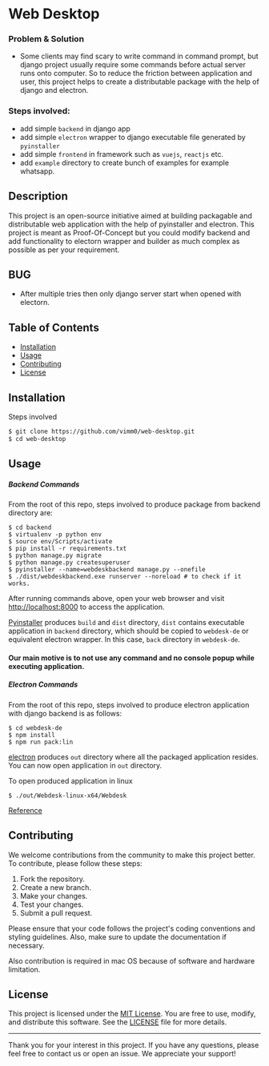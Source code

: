 # Web Desktop

### Problem & Solution
- Some clients may find scary to write command in command prompt, but django project usually require some commands before actual server runs onto computer. So to reduce the friction between application and user, this project helps to create a distributable package with the help of django and electron. 

### Steps involved:
- add simple `backend` in django app
- add simple `electron` wrapper to django executable file generated by `pyinstaller`
- add simple `frontend` in framework such as `vuejs`, `reactjs` etc.
- add `example` directory to create bunch of examples for example whatsapp.

## Description

This project is an open-source initiative aimed at building packagable and distributable web application with the help of pyinstaller and electron. This project is meant as Proof-Of-Concept but you could modify backend and add functionality to electorn wrapper and builder as much complex as possible as per your requirement.

## BUG
- After multiple tries then only django server start when opened with electorn.

## Table of Contents

- [Installation](#installation)
- [Usage](#usage)
- [Contributing](#contributing)
- [License](#license)

## Installation

Steps involved

```bash
$ git clone https://github.com/vimm0/web-desktop.git
$ cd web-desktop
```

## Usage

##### Backend Commands
From the root of this repo, steps involved to produce package from backend directory are:
```
$ cd backend
$ virtualenv -p python env
$ source env/Scripts/activate
$ pip install -r requirements.txt
$ python manage.py migrate
$ python manage.py createsuperuser
$ pyinstaller --name=webdeskbackend manage.py --onefile
$ ./dist/webdeskbackend.exe runserver --noreload # to check if it works.
```
After running commands above, open your web browser and visit [http://localhost:8000](http://localhost:8000)  to access the application.

[Pyinstaller](https://pyinstaller.org/en/stable/) produces `build` and `dist` directory, `dist` contains executable application in `backend` directory, which should be copied to `webdesk-de` or equivalent electron wrapper. In this case, `back` directory in `webdesk-de`.

#### Our main motive is to not use any command and no console popup while executing application.

##### Electron Commands
From the root of this repo, steps involved to produce electron application with django backend is as follows:

```
$ cd webdesk-de
$ npm install
$ npm run pack:lin
```

[electron](https://www.electronjs.org/) produces `out` directory where all the packaged application resides. You can now open application in `out` directory.

To open produced application in linux
```
$ ./out/Webdesk-linux-x64/Webdesk
```

[Reference](Reference)

## Contributing

We welcome contributions from the community to make this project better. To contribute, please follow these steps:

1. Fork the repository.
2. Create a new branch.
3. Make your changes.
4. Test your changes.
5. Submit a pull request.

Please ensure that your code follows the project's coding conventions and styling guidelines. Also, make sure to update the documentation if necessary.

Also contribution is required in mac OS because of software and hardware limitation.

## License

This project is licensed under the [MIT License](LICENSE). You are free to use, modify, and distribute this software. See the [LICENSE](LICENSE) file for more details.

---

Thank you for your interest in this project. If you have any questions, please feel free to contact us or open an issue. We appreciate your support!